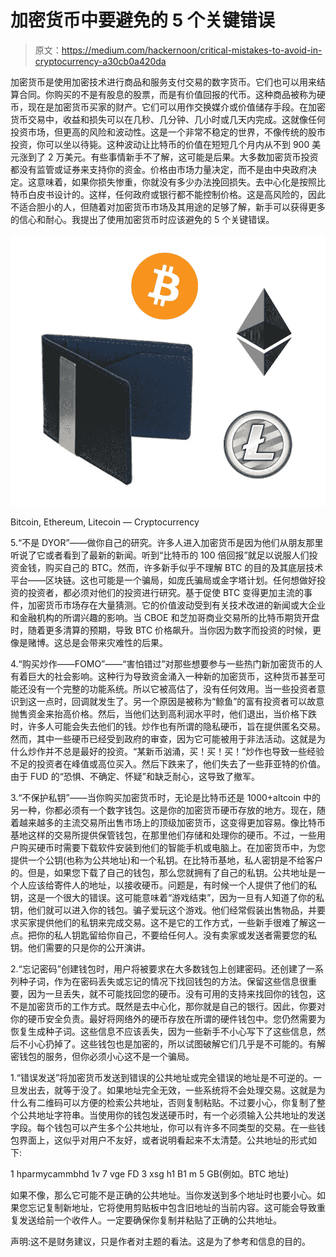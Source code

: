 # 加密货币中要避免的 5 个关键错误

> 原文：<https://medium.com/hackernoon/critical-mistakes-to-avoid-in-cryptocurrency-a30cb0a420da>

加密货币是使用加密技术进行商品和服务支付交易的数字货币。它们也可以用来结算合同。你购买的不是有股息的股票，而是有价值回报的代币。这种商品被称为硬币，现在是加密货币买家的财产。它们可以用作交换媒介或价值储存手段。在加密货币交易中，收益和损失可以在几秒、几分钟、几小时或几天内完成。这就像任何投资市场，但更高的风险和波动性。这是一个非常不稳定的世界，不像传统的股市投资，你可以坐以待毙。这种波动让比特币的价值在短短几个月内从不到 900 美元涨到了 2 万美元。有些事情新手不了解，这可能是后果。大多数加密货币投资都没有监管或证券来支持你的资金。价格由市场力量决定，而不是由中央政府决定。这意味着，如果你损失惨重，你就没有多少办法挽回损失。去中心化是按照比特币白皮书设计的。这样，任何政府或银行都不能控制价格。这是高风险的，因此不适合胆小的人，但随着对加密货币市场及其用途的足够了解，新手可以获得更多的信心和耐心。我提出了使用加密货币时应该避免的 5 个关键错误。

![](img/5bff5d0d5d4ccb115c26568f3e4d3b07.png)

Bitcoin, Ethereum, Litecoin — Cryptocurrency

5.“不是 DYOR”——做你自己的研究。许多人进入加密货币是因为他们从朋友那里听说了它或者看到了最新的新闻。听到“比特币的 100 倍回报”就足以说服人们投资金钱，购买自己的 BTC。然而，许多新手似乎不理解 BTC 的目的及其底层技术平台——区块链。这也可能是一个骗局，如庞氏骗局或金字塔计划。任何想做好投资的投资者，都必须对他们的投资进行研究。基于促使 BTC 变得更加主流的事件，加密货币市场存在大量猜测。它的价值波动受到有关技术改进的新闻或大企业和金融机构的所谓兴趣的影响。当 CBOE 和芝加哥商业交易所的比特币期货开盘时，随着更多清算的预期，导致 BTC 价格飙升。当你因为数字而投资的时候，更像是赌博。这总是会带来灾难性的后果。

4.“购买炒作——FOMO”——“害怕错过”对那些想要参与一些热门新加密货币的人有着巨大的社会影响。这种行为导致资金涌入一种新的加密货币，这种货币甚至可能还没有一个完整的功能系统。所以它被高估了，没有任何效用。当一些投资者意识到这一点时，回调就发生了。另一个原因是被称为“鲸鱼”的富有投资者可以故意抛售资金来抬高价格。然后，当他们达到高利润水平时，他们退出，当价格下跌时，许多人可能会失去他们的钱。炒作也有所谓的隐私硬币，旨在提供匿名交易。然而，其中一些硬币已经受到政府的审查，因为它可能被用于非法活动。这就是为什么炒作并不总是最好的投资。“某新币汹涌，买！买！买！”炒作也导致一些经验不足的投资者在峰值或高位买入。然后下跌来了，他们失去了一些菲亚特的价值。由于 FUD 的“恐惧、不确定、怀疑”和缺乏耐心，这导致了撤军。

3.“不保护私钥”——当你购买加密货币时，无论是比特币还是 1000+altcoin 中的另一种，你都必须有一个数字钱包。这是你的加密货币硬币存放的地方。现在，随着越来越多的主流交易所出售市场上的顶级加密货币，这变得更加容易。像比特币基地这样的交易所提供保管钱包，在那里他们存储和处理你的硬币。不过，一些用户购买硬币时需要下载软件安装到他们的智能手机或电脑上。在加密货币中，为您提供一个公钥(也称为公共地址)和一个私钥。在比特币基地，私人密钥是不给客户的。但是，如果您下载了自己的钱包，那么您就拥有了自己的私钥。公共地址是一个人应该给寄件人的地址，以接收硬币。问题是，有时候一个人提供了他们的私钥，这是一个很大的错误。这可能意味着“游戏结束”，因为一旦有人知道了你的私钥，他们就可以进入你的钱包。骗子爱玩这个游戏。他们经常假装出售物品，并要求买家提供他们的私钥来完成交易。这不是它的工作方式，一些新手很难了解这一点。把你的私人钥匙留给你自己，不要给任何人。没有卖家或发送者需要您的私钥。他们需要的只是你的公开演讲。

2.“忘记密码”创建钱包时，用户将被要求在大多数钱包上创建密码。还创建了一系列种子词，作为在密码丢失或忘记的情况下找回钱包的方法。保留这些信息很重要，因为一旦丢失，就不可能找回您的硬币。没有可用的支持来找回你的钱包，这不是加密货币的工作方式。既然是去中心化，那你就是自己的银行。因此，你要对你的硬币安全负责。最好将网络外的硬币存放在所谓的硬件钱包中。您仍然需要为恢复生成种子词。这些信息不应该丢失，因为一些新手不小心写下了这些信息，然后不小心扔掉了。这些钱包也是加密的，所以试图破解它们几乎是不可能的。有解密钱包的服务，但你必须小心这不是一个骗局。

1.“错误发送”将加密货币发送到错误的公共地址或完全错误的地址是不可逆的。一旦发出去，就等于没了。如果地址完全无效，一些系统将不会处理交易。这就是为什么有二维码可以方便的检索公共地址，否则复制粘贴。不过要小心，你复制了整个公共地址字符串。当使用你的钱包发送硬币时，有一个必须输入公共地址的发送字段。每个钱包可以产生多个公共地址，你可以有许多不同类型的交易。在一些钱包界面上，这似乎对用户不友好，或者说明看起来不太清楚。公共地址的形式如下:

1 hparmycammbhd 1v 7 vge FD 3 xsg h1 B1 m 5 GB(例如。BTC 地址)

如果不像，那么它可能不是正确的公共地址。当你发送到多个地址时也要小心。如果您忘记复制新地址，它将使用剪贴板中包含旧地址的当前内容。这可能会导致重复发送给前一个收件人。一定要确保你复制并粘贴了正确的公共地址。

声明:这不是财务建议，只是作者对主题的看法。这是为了参考和信息的目的。